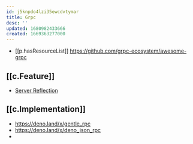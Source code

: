 ```yaml
---
id: j5knpdo4lzi35ewcdvtymar
title: Grpc
desc: ''
updated: 1680982433666
created: 1669363277000
---
```


- [[p.hasResourceList]] https://github.com/grpc-ecosystem/awesome-grpc

## [[c.Feature]]

- [Server Reflection](https://github.com/grpc/grpc/blob/master/doc/server-reflection.md)

## [[c.Implementation]]

- https://deno.land/x/gentle_rpc
- https://deno.land/x/deno_json_rpc
- 